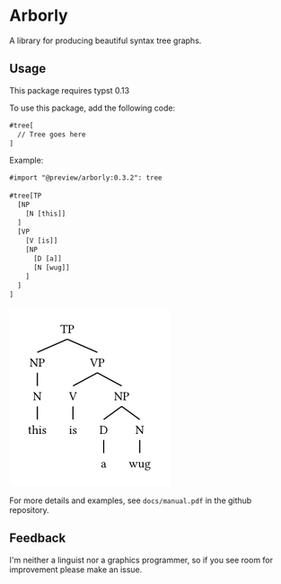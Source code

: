 # Arborly

A library for producing beautiful syntax tree graphs.

## Usage

This package requires typst 0.13

To use this package, add the following code:

```typ
#tree[
  // Tree goes here
]
```

Example:

```typ
#import "@preview/arborly:0.3.2": tree

#tree[TP
  [NP
    [N [this]]
  ]
  [VP
    [V [is]]
    [NP
      [D [a]]
      [N [wug]]
    ]
  ]
]
```
![example](https://raw.githubusercontent.com/pearcebasmanm/arborly/main/docs/example.png)

For more details and examples, see `docs/manual.pdf` in the github repository.

## Feedback

I'm neither a linguist nor a graphics programmer, so if you see room for improvement please make an issue.
